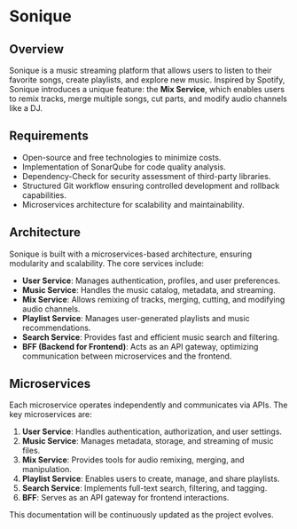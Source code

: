 # Sonique

## Overview
Sonique is a music streaming platform that allows users to listen to their favorite songs, create playlists, and explore new music. Inspired by Spotify, Sonique introduces a unique feature: the **Mix Service**, which enables users to remix tracks, merge multiple songs, cut parts, and modify audio channels like a DJ.

## Requirements
- Open-source and free technologies to minimize costs.
- Implementation of SonarQube for code quality analysis.
- Dependency-Check for security assessment of third-party libraries.
- Structured Git workflow ensuring controlled development and rollback capabilities.
- Microservices architecture for scalability and maintainability.

## Architecture
Sonique is built with a microservices-based architecture, ensuring modularity and scalability. The core services include:
- **User Service**: Manages authentication, profiles, and user preferences.
- **Music Service**: Handles the music catalog, metadata, and streaming.
- **Mix Service**: Allows remixing of tracks, merging, cutting, and modifying audio channels.
- **Playlist Service**: Manages user-generated playlists and music recommendations.
- **Search Service**: Provides fast and efficient music search and filtering.
- **BFF (Backend for Frontend)**: Acts as an API gateway, optimizing communication between microservices and the frontend.

## Microservices
Each microservice operates independently and communicates via APIs. The key microservices are:
1. **User Service**: Handles authentication, authorization, and user settings.
2. **Music Service**: Manages metadata, storage, and streaming of music files.
3. **Mix Service**: Provides tools for audio remixing, merging, and manipulation.
4. **Playlist Service**: Enables users to create, manage, and share playlists.
5. **Search Service**: Implements full-text search, filtering, and tagging.
6. **BFF**: Serves as an API gateway for frontend interactions.

This documentation will be continuously updated as the project evolves.


